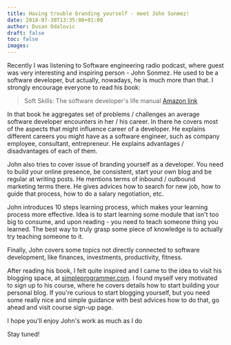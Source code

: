 ```yaml
---
title: Having trouble branding yourself - meet John Sonmez!
date: 2018-07-30T13:35:00+01:00
author: Dusan Odalovic
draft: false
toc: false
images:
---
```


Recently I was listening to Software engineering radio podcast, where guest was very interesting and inspiring person - John Sonmez. 
He used to be a software developer, but actually, nowadays, he is much more than that. I strongly encourage everyone to read his book:

> Soft Skills: The software developer's life manual [Amazon link](http://www.amazon.com/gp/product/1617292397/ref=as_li_tl?ie=UTF8&camp=1789&creative=390957&creativeASIN=1617292397&linkCode=as2&tag=makithecompsi-20&linkId=YNX4566EEVSNF3IL)

In that book he aggregates set of problems / challenges an average software developer encounters in her / his career. In there he covers 
most of the aspects that might influence career of a developer. He explains different careers you might have as a software engineer, 
such as company employee, consultant, entrepreneur. He explains advantages / disadvantages of each of them.

John also tries to cover issue of branding yourself as a developer. You need to build your online presence, be consistent, start your 
own blog and be regular at writing posts. He mentions terms of inbound / outbound marketing terms there. He gives advices how to search 
for new job, how to guide that process, how to do a salary negotiation, etc.

John introduces 10 steps learning process, which makes your learning process more effective. Idea is to start learning some module that 
isn't too big to consume, and upon reading - you need to teach someone thing you learned. The best way to truly grasp some piece of 
knowledge is to actually try teaching someone to it.

Finally, John covers some topics not directly connected to software development, like finances, investments, productivity, fitness.

After reading his book, I felt quite inspired and I came to the idea to visit his blogging space, at [simpleprogrammer.com](simpleprogrammer.com). I found 
myself very motivated to sign up to his course, where he covers details how to start building your personal blog. If you're curious to 
start blogging yourself, but you need some really nice and simple guidance with best advices how to do that, go ahead and visit course 
sign-up page.

I hope you'll enjoy John's work as much as I do

Stay tuned!